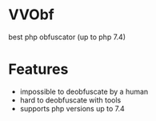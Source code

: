 # VVObf
best php obfuscator (up to php 7.4)

# Features
<ul>
<li>impossible to deobfuscate by a human</li>
<li>hard to deobfuscate with tools</li>
<li>supports php versions up to 7.4</li>
</ul>

